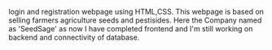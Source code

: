 login and registration webpage using HTML,CSS. This webpage is based on selling farmers agriculture seeds and pestisides. Here the Company named as 'SeedSage' as now I have completed frontend and I'm still working
on backend and connectivity of database.
